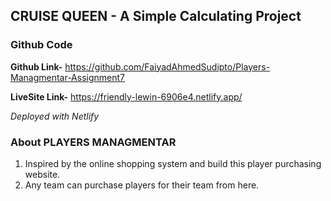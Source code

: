 ## CRUISE QUEEN - A Simple Calculating Project

### Github Code
**Github Link-**  https://github.com/FaiyadAhmedSudipto/Players-Managmentar-Assignment7

**LiveSite Link-**  https://friendly-lewin-6906e4.netlify.app/

_Deployed with Netlify_

### About PLAYERS MANAGMENTAR
1. Inspired by the online shopping system and build this player purchasing website.
2. Any team can purchase players for their team from here.
